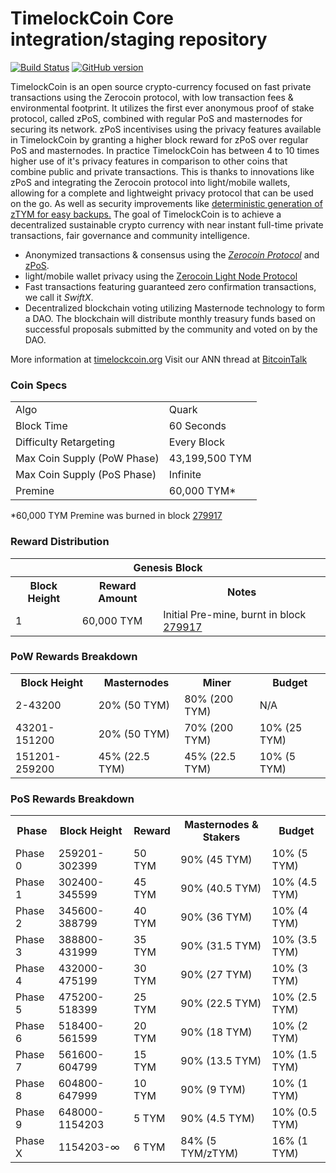 TimelockCoin Core integration/staging repository
=====================================

[![Build Status](https://travis-ci.org/TimelockCoin-Project/TimelockCoin.svg?branch=master)](https://travis-ci.org/TimelockCoin-Project/TimelockCoin) [![GitHub version](https://badge.fury.io/gh/TimelockCoin-Project%2FTimelockCoin.svg)](https://badge.fury.io/gh/TimelockCoin-Project%2FTimelockCoin)

TimelockCoin is an open source crypto-currency focused on fast private transactions using the Zerocoin protocol, with low transaction fees & environmental footprint.  It utilizes the first ever anonymous proof of stake protocol, called zPoS, combined with regular PoS and masternodes for securing its network. zPoS incentivises using the privacy features available in TimelockCoin by granting a higher block reward for zPoS over regular PoS and masternodes. In practice TimelockCoin has between 4 to 10 times higher use of it's privacy features in comparison to other coins that combine public and private transactions. This is thanks to innovations like zPoS and integrating the Zerocoin protocol into light/mobile wallets, allowing for a complete and lightweight privacy protocol that can be used on the go. As well as security improvements like [deterministic generation of zTYM for easy backups.](https://www.reddit.com/r/timelockcoin/comments/8gbjf7/how_to_use_deterministic_zerocoin_generation/)
The goal of TimelockCoin is to achieve a decentralized sustainable crypto currency with near instant full-time private transactions, fair governance and community intelligence.
- Anonymized transactions & consensus using the [_Zerocoin Protocol_](http://www.timelockcoin.org/zpiv) and [zPoS](https://timelockcoin.org/zpos/).
- light/mobile wallet privacy using the [Zerocoin Light Node Protocol](https://timelockcoin.org/wp-content/uploads/2018/11/Zerocoin_Light_Node_Protocol.pdf)
- Fast transactions featuring guaranteed zero confirmation transactions, we call it _SwiftX_.
- Decentralized blockchain voting utilizing Masternode technology to form a DAO. The blockchain will distribute monthly treasury funds based on successful proposals submitted by the community and voted on by the DAO.

More information at [timelockcoin.org](http://www.timelockcoin.org) Visit our ANN thread at [BitcoinTalk](http://www.bitcointalk.org/index.php?topic=1262920)

### Coin Specs
<table>
<tr><td>Algo</td><td>Quark</td></tr>
<tr><td>Block Time</td><td>60 Seconds</td></tr>
<tr><td>Difficulty Retargeting</td><td>Every Block</td></tr>
<tr><td>Max Coin Supply (PoW Phase)</td><td>43,199,500 TYM</td></tr>
<tr><td>Max Coin Supply (PoS Phase)</td><td>Infinite</td></tr>
<tr><td>Premine</td><td>60,000 TYM*</td></tr>
</table>

*60,000 TYM Premine was burned in block [279917](http://www.presstab.pw/phpexplorer/TimelockCoin/block.php?blockhash=206d9cfe859798a0b0898ab00d7300be94de0f5469bb446cecb41c3e173a57e0)

### Reward Distribution

<table>
<th colspan=4>Genesis Block</th>
<tr><th>Block Height</th><th>Reward Amount</th><th>Notes</th></tr>
<tr><td>1</td><td>60,000 TYM</td><td>Initial Pre-mine, burnt in block <a href="http://www.presstab.pw/phpexplorer/TimelockCoin/block.php?blockhash=206d9cfe859798a0b0898ab00d7300be94de0f5469bb446cecb41c3e173a57e0">279917</a></td></tr>
</table>

### PoW Rewards Breakdown

<table>
<th>Block Height</th><th>Masternodes</th><th>Miner</th><th>Budget</th>
<tr><td>2-43200</td><td>20% (50 TYM)</td><td>80% (200 TYM)</td><td>N/A</td></tr>
<tr><td>43201-151200</td><td>20% (50 TYM)</td><td>70% (200 TYM)</td><td>10% (25 TYM)</td></tr>
<tr><td>151201-259200</td><td>45% (22.5 TYM)</td><td>45% (22.5 TYM)</td><td>10% (5 TYM)</td></tr>
</table>

### PoS Rewards Breakdown

<table>
<th>Phase</th><th>Block Height</th><th>Reward</th><th>Masternodes & Stakers</th><th>Budget</th>
<tr><td>Phase 0</td><td>259201-302399</td><td>50 TYM</td><td>90% (45 TYM)</td><td>10% (5 TYM)</td></tr>
<tr><td>Phase 1</td><td>302400-345599</td><td>45 TYM</td><td>90% (40.5 TYM)</td><td>10% (4.5 TYM)</td></tr>
<tr><td>Phase 2</td><td>345600-388799</td><td>40 TYM</td><td>90% (36 TYM)</td><td>10% (4 TYM)</td></tr>
<tr><td>Phase 3</td><td>388800-431999</td><td>35 TYM</td><td>90% (31.5 TYM)</td><td>10% (3.5 TYM)</td></tr>
<tr><td>Phase 4</td><td>432000-475199</td><td>30 TYM</td><td>90% (27 TYM)</td><td>10% (3 TYM)</td></tr>
<tr><td>Phase 5</td><td>475200-518399</td><td>25 TYM</td><td>90% (22.5 TYM)</td><td>10% (2.5 TYM)</td></tr>
<tr><td>Phase 6</td><td>518400-561599</td><td>20 TYM</td><td>90% (18 TYM)</td><td>10% (2 TYM)</td></tr>
<tr><td>Phase 7</td><td>561600-604799</td><td>15 TYM</td><td>90% (13.5 TYM)</td><td>10% (1.5 TYM)</td></tr>
<tr><td>Phase 8</td><td>604800-647999</td><td>10 TYM</td><td>90% (9 TYM)</td><td>10% (1 TYM)</td></tr>
<tr><td>Phase 9</td><td>648000-1154203</td><td>5 TYM</td><td>90% (4.5 TYM)</td><td>10% (0.5 TYM)</td></tr>
<tr><td>Phase X</td><td>1154203-∞</td><td>6 TYM</td><td>84% (5 TYM/zTYM)</td><td>16% (1 TYM)</td></tr>
</table>
